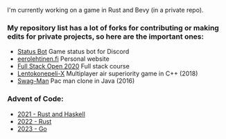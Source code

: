 <!--
**eero-lehtinen/eero-lehtinen** is a ✨ _special_ ✨ repository because its `README.md` (this file) appears on your GitHub profile.

Here are some ideas to get you started:

- 🔭 I’m currently working on ...
- 🌱 I’m currently learning ...
- 👯 I’m looking to collaborate on ...
- 🤔 I’m looking for help with ...
- 💬 Ask me about ...
- 📫 How to reach me: ...
- 😄 Pronouns: ...
- ⚡ Fun fact: ...
-->

I'm currently working on a game in Rust and Bevy (in a private repo).

### My repository list has a lot of forks for contributing or making edits for private projects, so here are the important ones:

- [Status Bot](https://github.com/eero-lehtinen/status-bot) Game status bot for Discord
- [eerolehtinen.fi](https://github.com/eero-lehtinen/eerolehtinen.fi) Personal website
- [Full Stack Open 2020](https://github.com/eero-lehtinen/full-stack-open-2020) Full stack course
- [Lentokonepeli-X](https://github.com/eero-lehtinen/lentokonepeli-x) Multiplayer air superiority game in C++ (2018)
- [Swag-Man](https://github.com/eero-lehtinen/swag-man) Pac man clone in Java (2016)

### Advent of Code:
- [2021 - Rust and Haskell](https://github.com/eero-lehtinen/advent-of-code-2021)
- [2022 - Rust](https://github.com/eero-lehtinen/advent-of-code-2022)
- [2023 - Go](https://github.com/eero-lehtinen/advent-of-code-2023)
